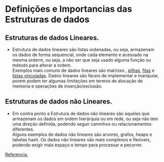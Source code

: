 # Definições e Importancias das Estruturas de dados

## Estruturas de dados Lineares.
- Estrutura de dados lineares são listas ordenadas, ou seja, armazenam os dados de forma sequencial, onde cada elemento e acessado na mesma orderm, ou seja, a não ser  que seja usado alguma função ou método para alterar a ordem.<br>
Exemplos mais comuns de dados lineares são matrizes , [pilhas](), [filas]() e [listas vinculadas](). Dados lineares são fáceis de implementar e manipular, porem podem ter algumas limitações em termos de alocação de memoria e operações de inserção/exclusão.

## Estruturas de dados não Lineares.
- Em contra ponto a Estrutura de dados não lineares são aquelas que armazenam os dados em ordem hierárquia ou em rede, ou seja não tem uma direção definida, podendo seguir caminhos ou relacionamentos diferentes.<br>
Alguns exemplos de dados não lineares são arvores, grafos, heaps e tabelas hash. Os dados não lineares são mais complexos e flexiveis, podendo exigir mais espaço e tempo para processar e pecorrer.

[Referencia.](https://www.linkedin.com/advice/0/what-difference-between-linear-non-linear-data-ejwie?lang=pt&lang=pt&originalSubdomain=pt)